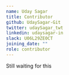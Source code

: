 ```yaml
---
name: Uday Sagar
title: Contributor
github: UdaySagar-Git
twitter: udaySagar_twt
linkedin: udaysagar-in
slack: U06L29ZE0CT
joining_date: ""
role: contributor
---
```


Still waiting for this
